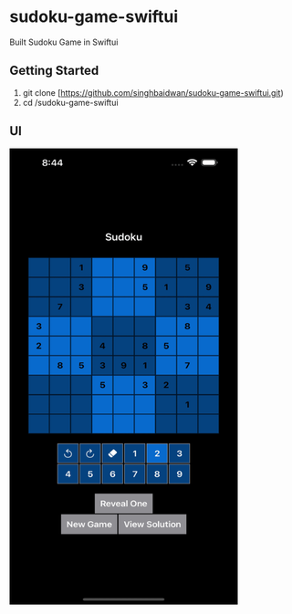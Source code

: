# sudoku-game-swiftui
Built Sudoku Game in Swiftui 


## Getting Started ##

1. git clone [https://github.com/singhbaidwan/sudoku-game-swiftui.git) <br />
2. cd /sudoku-game-swiftui<br />


## UI ##
<img src="https://github.com/singhbaidwan/sudoku-game-swiftui/blob/main/Simulator%20Screen%20Recording%20-%20iPhone%2014%20Pro%20Max%20-%202023-01-06%20at%2020.45.24.gif" width = 400px height = 800px alt="My Project GIF">


